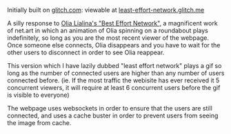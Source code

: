 Initially built on [glitch.com](https://glitch.com/): viewable at [least-effort-network.glitch.me](https://least-effort-network.glitch.me/)

A silly response to [Olia Lialina's "Best Effort Network"](https://rhizome.org/frontpage-exhibition/olia-lialina-best-effort-network/), a magnificent work of net.art in which an animation of Olia spinning on a roundabout plays indefinitely, so long as you are the most recent viewer of the webpage. Once someone else connects, Olia disappears and you have to wait for the other users to disconnect in order to see Olia reappear.

This version which I have lazily dubbed "least effort network" plays a gif so long as the number of connected users are higher than any number of users connected before. (ie. If the most traffic the webisite has ever received it 5 concurrent viewers, it will require at least 6 concurrent users before the gif is visible to everyone)

The webpage uses websockets in order to ensure that the users are still connected, and uses a cache buster in order to prevent users from seeing the image from cache.
